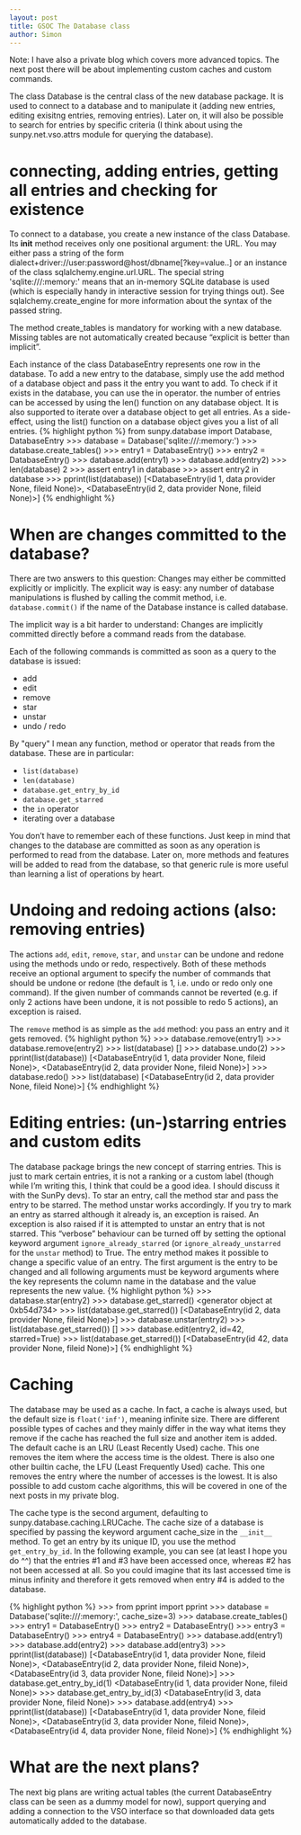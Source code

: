 ```yaml
---
layout: post
title: GSOC The Database class
author: Simon 
---
```

Note: I have also a private blog which covers more advanced topics. The next post there will be about implementing custom caches and custom commands.

The class Database is the central class of the new database package. It is used to connect to a database and to manipulate it (adding new entries, editing exisitng entries, removing entries). Later on, it will also be possible to search for entries by specific criteria (I think about using the sunpy.net.vso.attrs module for querying the database).

# connecting, adding entries, getting all entries and checking for existence

To connect to a database, you create a new instance of the class Database. Its __init__ method receives only one positional argument: the URL. You may either pass a string of the form dialect+driver://user:password@host/dbname[?key=value..] or an instance of the class sqlalchemy.engine.url.URL. The special string 'sqlite:///:memory:' means that an in-memory SQLite database is used (which is especially handy in interactive session for trying things out). See sqlalchemy.create_engine for more information about the syntax of the passed string.

The method create_tables is mandatory for working with a new database. Missing tables are not automatically created because “explicit is better than implicit”.

Each instance of the class DatabaseEntry represents one row in the database. To add a new entry to the database, simply use the add method of a database object and pass it the entry you want to add. To check if it exists in the database, you can use the in operator. the number of entries can be accessed by using the len() function on any database object. It is also supported to iterate over a database object to get all entries. As a side-effect, using the list() function on a database object gives you a list of all entries.
{% highlight python %}
    from sunpy.database import Database, DatabaseEntry
    >>> database = Database('sqlite:///:memory:')
    >>> database.create_tables()
    >>> entry1 = DatabaseEntry()
    >>> entry2 = DatabaseEntry()
    >>> database.add(entry1)
    >>> database.add(entry2)
    >>> len(database)
    2
    >>> assert entry1 in database
    >>> assert entry2 in database
    >>> pprint(list(database))
    [<DatabaseEntry(id 1, data provider None, fileid None)>,
     <DatabaseEntry(id 2, data provider None, fileid None)>]
{% endhighlight %}     
# When are changes committed to the database?

There are two answers to this question: Changes may either be committed
explicitly or implicitly. The explicit way is easy: any number of
database manipulations is flushed by calling the commit method, i.e.
`database.commit()` if the name of the Database instance is called
database.

The implicit way is a bit harder to understand: Changes are implicitly
committed directly before a command reads from the database.

Each of the following commands is committed as soon as a query to the
database is issued:

* add
* edit
* remove
* star
* unstar
* undo / redo

By "query" I mean any function, method or operator that reads from the
database. These are in particular:

* `list(database)`
* `len(database)`
* `database.get_entry_by_id`
* `database.get_starred`
* the `in` operator
* iterating over a database

You don’t have to remember each of these functions. Just keep in mind that
changes to the database are committed as soon as any operation is performed
to read from the database. Later on, more methods and features will be
added to read from the database, so that generic rule is more useful than
learning a list of operations by heart.

# Undoing and redoing actions (also: removing entries)

The actions `add`, `edit`, `remove`, `star`, and `unstar` can be undone and redone using the methods undo or redo, respectively. Both of these methods receive an optional argument to specify the number of commands that should be undone or redone (the default is 1, i.e. undo or redo only one command). If the given number of commands cannot be reverted (e.g. if only 2 actions have been undone, it is not possible to redo 5 actions), an exception is raised.

The `remove` method is as simple as the `add` method: you pass an entry and it gets removed.
{% highlight python %}
    >>> database.remove(entry1)
    >>> database.remove(entry2)
    >>> list(database)
    []
    >>> database.undo(2)
    >>> pprint(list(database))
    [<DatabaseEntry(id 1, data provider None, fileid None)>,
     <DatabaseEntry(id 2, data provider None, fileid None)>]
    >>> database.redo()
    >>> list(database)
    [<DatabaseEntry(id 2, data provider None, fileid None)>]
{% endhighlight %}

# Editing entries: (un-)starring entries and custom edits

The database package brings the new concept of starring entries. This is just to mark certain entries, it is not a ranking or a custom label (though while I’m writing this, I think that could be a good idea. I should discuss it with the SunPy devs). To star an entry, call the method star and pass the entry to be starred. The method unstar works accordingly. If you try to mark an entry as starred although it already is, an exception is raised. An exception is also raised if it is attempted to unstar an entry that is not starred. This “verbose” behaviour can be turned off by setting the optional keyword argument `ignore_already_starred` (or `ignore_already_unstarred` for the `unstar` method) to True. The entry method makes it possible to change a specific value of an entry. The first argument is the entry to be changed and all following arguments must be keyword arguments where the key represents the column name in the database and the value represents the new value.
{% highlight python %}
    >>> database.star(entry2)
    >>> database.get_starred()
    <generator object <genexpr> at 0xb54d734>
    >>> list(database.get_starred())
    [<DatabaseEntry(id 2, data provider None, fileid None)>]
    >>> database.unstar(entry2)
    >>> list(database.get_starred())
    []
    >>> database.edit(entry2, id=42, starred=True)
    >>> list(database.get_starred())
    [<DatabaseEntry(id 42, data provider None, fileid None)>]
{% endhighlight %}

# Caching

The database may be used as a cache. In fact, a cache is always used, but the default size is `float('inf')`, meaning infinite size. There are different possible types of caches and they mainly differ in the way what items they remove if the cache has reached the full size and another item is added. The default cache is an LRU (Least Recently Used) cache. This one removes the item where the access time is the oldest. There is also one other builtin cache, the LFU (Least Frequently Used) cache. This one removes the entry where the number of accesses is the lowest. It is also possible to add custom cache algorithms, this will be covered in one of the next posts in my private blog.

The cache type is the second argument, defaulting to sunpy.database.caching.LRUCache. The cache size of a database is specified by passing the keyword argument cache_size in the `__init__` method. To get an entry by its unique ID, you use the method `get_entry_by_id`. In the following example, you can see (at least I hope you do ^^) that the entries #1 and #3 have been accessed once, whereas #2 has not been accessed at all. So you could imagine that its last accessed time is minus infinity and therefore it gets removed when entry #4 is added to the database.

{% highlight python %}
    >>> from pprint import pprint
    >>> database = Database('sqlite:///:memory:', cache_size=3)
    >>> database.create_tables()
    >>> entry1 = DatabaseEntry()
    >>> entry2 = DatabaseEntry()
    >>> entry3 = DatabaseEntry()
    >>> entry4 = DatabaseEntry()
    >>> database.add(entry1)
    >>> database.add(entry2)
    >>> database.add(entry3)
    >>> pprint(list(database))
    [<DatabaseEntry(id 1, data provider None, fileid None)>,
     <DatabaseEntry(id 2, data provider None, fileid None)>,
     <DatabaseEntry(id 3, data provider None, fileid None)>]
    >>> database.get_entry_by_id(1)
    <DatabaseEntry(id 1, data provider None, fileid None)>
    >>> database.get_entry_by_id(3)
    <DatabaseEntry(id 3, data provider None, fileid None)>
    >>> database.add(entry4)
    >>> pprint(list(database))
    [<DatabaseEntry(id 1, data provider None, fileid None)>,
     <DatabaseEntry(id 3, data provider None, fileid None)>,
     <DatabaseEntry(id 4, data provider None, fileid None)>]
{% endhighlight %}
     
# What are the next plans?

The next big plans are writing actual tables (the current DatabaseEntry class can be seen as a dummy model for now), support querying and adding a connection to the VSO interface so that downloaded data gets automatically added to the database.
